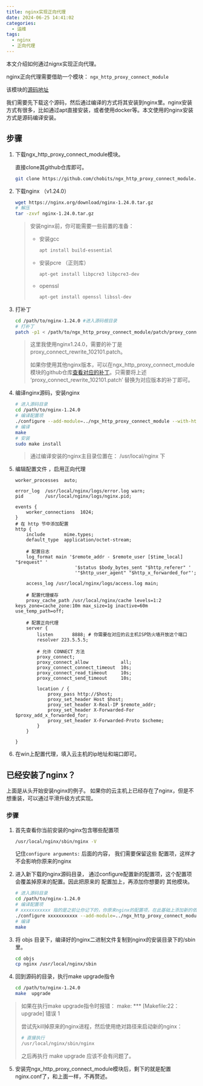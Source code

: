 ```yaml
---
title: nginx实现正向代理
date: 2024-06-25 14:41:02
categories:
  - 运维
tags:
  - nginx
  - 正向代理
---
```


本文介绍如何通过nignx实现正向代理。

<!-- more -->

nginx正向代理需要借助一个模块： `ngx_http_proxy_connect_module`

该模块的[源码地址](https://github.com/chobits/ngx_http_proxy_connect_module)

我们需要先下载这个源码，然后通过编译的方式将其安装到nginx里。nginx安装方式有很多，比如通过apt直接安装，或者使用docker等。本文使用的nginx安装方式是源码编译安装。

## 步骤

1. 下载ngx_http_proxy_connect_module模块。

   直接clone其github仓库即可。

   ```sh
   git clone https://github.com/chobits/ngx_http_proxy_connect_module.git
   ```

2. 下载nginx （v1.24.0）

   ```sh
   wget https://nginx.org/download/nginx-1.24.0.tar.gz
   # 解压
   tar -zxvf nginx-1.24.0.tar.gz
   ```

   > 安装nginx前，你可能需要一些前置的准备：
   >
   > - 安装gcc 
   >
   >   ```sh
   >   apt install build-essential
   >   ```
   >
   > - 安装pcre （正则库）
   >
   >   ```sh
   >   apt-get install libpcre3 libpcre3-dev
   >   ```
   >
   > - openssl
   >
   >   ```sh
   >   apt-get install openssl libssl-dev
   >   ```

3. 打补丁

   ```sh
   cd /path/to/nginx-1.24.0 #进入源码根目录
   # 打补丁
   patch -p1 < /path/to/ngx_http_proxy_connect_module/patch/proxy_connect_rewrite_102101.patch
   ```

   > 这里我使用nginx1.24.0，需要的补丁是 proxy_connect_rewrite_102101.patch。
   >
   > 如果你使用其他nginx版本，可以在ngx_http_proxy_connect_module模块的github仓库[查看对应的补丁](https://github.com/chobits/ngx_http_proxy_connect_module?tab=readme-ov-file#select-patch)。只需要将上述 ‘proxy_connect_rewrite_102101.patch’ 替换为对应版本的补丁即可。

4. 编译nginx源码，安装nginx

   ```sh
   # 进入源码目录
   cd /path/to/nginx-1.24.0
   # 编译配置项
   ./configure --add-module=../ngx_http_proxy_connect_module --with-http_ssl_module
   # 编译
   make
   # 安装
   sudo make install
   ```

   > 通过编译安装的nginx主目录位置在： /usr/local/nginx 下

5. 编辑配置文件 ，启用正向代理

   ```nginx
   worker_processes  auto;
   
   error_log  /usr/local/nginx/logs/error.log warn;
   pid        /usr/local/nginx/logs/nginx.pid;
   
   events {
       worker_connections  1024;
   }
   # 在 http 节中添加配置
   http {
       include       mime.types;
       default_type  application/octet-stream;
   
       # 配置日志
       log_format main '$remote_addr - $remote_user [$time_local] "$request" '
                         '$status $body_bytes_sent "$http_referer" '
                         '"$http_user_agent" "$http_x_forwarded_for"';
   
       access_log /usr/local/nginx/logs/access.log main;
   
       # 配置代理缓存
       proxy_cache_path /usr/local/nginx/cache levels=1:2 keys_zone=cache_zone:10m max_size=1g inactive=60m use_temp_path=off;
   
       # 配置正向代理
       server {
           listen       8888; # 你需要在对应的云主机ISP防火墙开放这个端口
           resolver 223.5.5.5; 
   
           # 允许 CONNECT 方法
           proxy_connect;
           proxy_connect_allow            all;
           proxy_connect_connect_timeout  10s;
           proxy_connect_read_timeout     10s;
           proxy_connect_send_timeout     10s;
   
           location / {
               proxy_pass http://$host;
               proxy_set_header Host $host;
               proxy_set_header X-Real-IP $remote_addr;
               proxy_set_header X-Forwarded-For $proxy_add_x_forwarded_for;
               proxy_set_header X-Forwarded-Proto $scheme;
           }
       }
   
   }
   ```

6. 在win上配置代理，填入云主机的ip地址和端口即可。

## 已经安装了nginx？

上面是从头开始安装nginx的例子。 如果你的云主机上已经存在了nginx，但是不想重装，可以通过平滑升级方式实现。

### 步骤

1. 首先查看你当前安装的nginx包含哪些配置项

   ```sh
   /usr/local/nginx/sbin/nginx -V
   ```

   记住`configure arguments:` 后面的内容， 我们需要保留这些 配置项，这样才不会影响你原来的nginx

2. 进入新下载的nginx源码目录， 通过configure配置新的配置项，这个配置项会覆盖掉原来的配置。因此把原来的 配置加上，再添加你想要的 其他模块。

   ```sh
   # 进入源码目录
   cd /path/to/nginx-1.24.0
   # 编译配置项   
   # xxxxxxxxxxx 指的是之前让你记下的，你原来nginx的配置项，在此基础上添加新的依赖。
   ./configure xxxxxxxxxxx --add-module=../ngx_http_proxy_connect_module
   # 编译
   make
   ```

3. 将 objs 目录下，编译好的nginx二进制文件复制到nginx的安装目录下的/sbin里。

   ```sh
   cd objs
   cp nginx /usr/local/nginx/sbin
   ```

4. 回到源码的目录，执行make upgrade指令

   ```sh
   cd /path/to/nginx-1.24.0
   make  upgrade
   ```

> 如果在执行make upgrade指令时报错： make: *** [Makefile:22：upgrade] 错误 1
>
> 尝试先kill掉原来的nginx进程，然后使用绝对路径来启动新的nginx：
>
> ```sh
> # 直接执行
> /usr/local/nginx/sbin/nginx
> ```
>
> 之后再执行 make upgrade 应该不会有问题了。

5. 安装完ngx_http_proxy_connect_module模块后，剩下的就是配置nginx.conf了，和上面一样，不再赘述。
